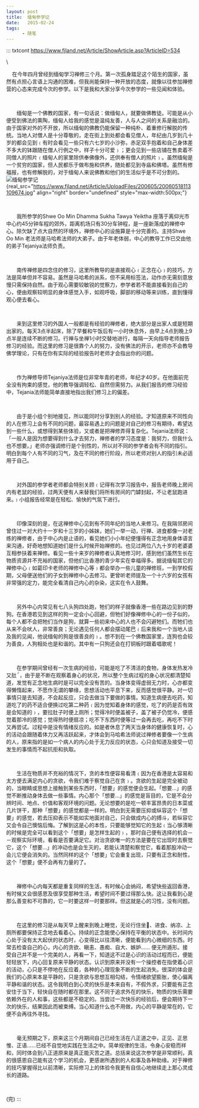 ```yaml
---
layout: post
title:  缅甸参学记
date:   2015-02-24
tags:
      - 随笔
---
```

::: txtcont
https://www.fjland.net/Article/ShowArticle.asp?ArticleID=534

\

   
在今年四月曾经到缅甸学习禅修三个月。第一次孤身踏足这个陌生的国家，虽然有点担心言语上沟通的困难，但我尚能保持一种开放的态度，就像以往参加禅修营的心态来完成今次的参学。以下是我和大家分享今次参学的一些见闻和体验。

 

　　缅甸是一个佛教的国家，有一句话说：做缅甸人，就要做佛教徒。可能是从小便受到佛法的熏陶，缅甸人给我的感觉是温纯友善，人与人之间的关系是融洽的。由于国家对外的不开放，所以缅甸的佛教仍能保留一种纯朴、着重修行解脱的传统。当地人对僧人是十分尊敬的，走在街上到处都会看见僧人，年纪由几岁到几十岁的都会见到﹙有时会看见一些只有六七岁的小沙弥，赤足双手抱着和自己身体差不多大的钵跟随在僧人行例之中，样子十分可爱﹚；更会见到一些店铺在售卖着不同僧人的照片﹙缅甸人的家里除供奉佛像外，还供奉有僧人的照片﹚。虽然缅甸是一个贫穷的国家，但人民都乐于做布施和供养，随处都见到寺庙和佛塔。虽然有修福报，也有修解脱的，对于缅甸人来说佛教和他们的生活似乎是不可分割的。![](https://simg.sinajs.cn/blog7style/images/common/sg_trans.gif "缅甸参学记"){real_src="https://www.fjland.net/Article/UploadFiles/200605/20060518113109674.jpg"
align="right" border="undefined" style="max-width:500px;"}

 

　　我所参学的Shwe Oo Min Dhamma Sukha Tawya
Yeiktha 座落于离仰光市中心约45分钟车程的郊外，距离机场只有30分车钟程，是一座新落成的禅修中心。除欠缺了点大自然的环境外，禅修中心的设施算是十分完善的。主持Shwe
Oo
Min 老法师是马哈希法师的大弟子。由于年老体弱，中心的教导工作已交由他的弟子Tejaniya法师负责。

 

　　南传禅修是四念住的修习，这里所教导的是直接观心﹙正念在心﹚的技巧，方法是简单但并不容易。虽然是马哈希的派系，但不采用标签法，动作亦无需刻意放慢只需保持自然。由于观心需要较敏锐的觉察力，参学者若不能直接看到自己的心，便由观察较明显的身体感觉入手，如观呼吸，脚部的移动等来训练，直到懂得观心便去看心。

 

　　来到这里修习的外国人一般都是有经验的禅修者，绝大部分是出家人或是短期出家的。每天3点半起床，除了早餐和午饭后有一小时休息外，由早上4点到晚上9点半是连续不断的修习。行禅与坐禅1小时交替地进行，每隔一天向指导老师报告修习的经验。而这里的修习是很靠个人的努力，没有佛法的开示，老师亦不会教导佛学理论，只有在你有实际的经验报告时老师才会指出你的问题。

 

　　作为禅修导师Tejaniya法师是位非常年青的老师，年纪才40岁。在他面前完全没有拘束的感觉，他的教导强调轻松、自然但需努力。从我们报告的修习经验中，Tejania法师能简单直接地指出我们修习上的偏差。

 

　　由于是小组个别地接见，所以能同时分享到别人的经验。才知道原来不同性向的人在修习上会有不同的问题，最容易遇上的问题是对自己的修习有期待，希望达到一些什么，或想得到某些体验，又或者是把禅修弄得复杂化。Tejania法师说：「一般人是因为想要得到什么才去努力，禅修者的学习态度是：我努力，但我什么也不想要。」老师亦强调修行是个别性的，所以对不同的参学者会有不同的指引。明白到每个人有不同的习气，及在不同的修行阶段，所以老师对别人的指引未必适用于自己。

 

　　对外国的参学者老师都会特别关顾﹙记得有次学习报告中，报告老师晚上房间内有老鼠的经验，过两天便有人来替我们将所有房间的门罅封起，不让老鼠跑进来。﹚小组报告经常是在轻松、愉快的气氛下进行。

 

　　印像深刻的是，在这禅修中心见到有不同年纪的当地人来修习。在我隔邻房间曾住过一对大约十一岁和十三岁的小姊妹，她们一举一动，行禅、进食都像一对老练的禅修者，由于中心内是止语的，看见她们小小年纪便懂得有正念地用身体语言来沟通，好奇地想知道她们是什么时候开始禅修的。也见过两位八九十岁的老婆婆互相参扶着来禅修。看见一些十来岁的禅修者认真地修习时，感到他们虽然生长在物质资源并不充裕的国家，但他们比香港的青少年实在幸福得多。据说缅甸其它的禅修中心﹙如葛印卡老师的禅修中心等﹚都会举办一些儿童的禅修班，一到学校假期，父母便送他们的子女到禅修中心去修习。更曾听老师提及一个十六岁的女孩有非常强的定力，能完全看清自己内心的杂染，这实在令人鼓舞。

 

　　另外中心内常见有七八头狗四处跑，牠们的样子就像香港一些在路边见到的野狗。在香港若见到这样的狗一定会小心回避，但牠们好像禅修中心的一份子似的，每个人都不会把牠们当作是狗，就算一些初来中心的人也不会闪避牠们。而牠们也从来不会吠人，非常善良；无论遇见任何人都会摆动尾巴﹙后来我和一个当地人谈及我的见闻，他说缅甸的狗是很善良的﹚。想不到在一个佛教国家里，连狗也会较为善良，人狗相处也是和谐的。其中有一只狗还会在打铜板时跟着唱歌呢！

 

　　在参学期间曾经有一次生病的经验，可能是吃了不清洁的食物，身体发热发冷又肚，由于是不断在观察着身心的状况，所以整个生病过程的身心状况都清楚知道，发觉有正念地生病时是可以完全没有苦的。当身体变得虚弱无力时，心亦都变得懒惰起来，不愿作无谓的攀缘，思想活动也平息下来，反而感觉很平静。对一切事情只是去知道，不会起反应，只会去做当下要做的事情。知道生病便去吃药，知道吃了的药不适合便换过吃第二种药﹙因为觉知着身体的感觉，吃了的药是否有效是会知道的﹚，要拉肚子时便上厕所；觉得冷时便盖被子，盖了被子仍觉冷，便感觉着那冷的感觉；觉得热时便扇凉；吃不下东西时便等过一会再去吃，再吃不下时又再尝试。过程中是没有情绪反应的。如是者休息了两天当身体的健康恢复时，心的活动会跟随着体力又再活跃起来，才体会到马哈希法师说过禅修者要像一个生病的人，原来指的是如一个病人的内心处于无力反应的状态，心只会知道及接受一切发生的事情而不起抗拒和执取。

 

　　生活在物质并不充裕的情况下，贪的本性便容易看清﹙因为在香港是太容易和太方便去满足内心的贪欲，令我们难于察觉自己在贪﹚。贪欲的生起是完全被动的，当眼睛或思想上接触到某些东西时，「想要」的感觉便会生起。「想要...」的感觉不断推动身体去做一些事情。内心那个「想要...」的感觉是盲目的，它是不会分辨时间、地点、价值和客观环境的问题。无论想要的是吃一顿丰富昂贵的日本菜或几片饼干，那种「想要」的感觉都是一样的。明白到无需要压抑或纵容这个「想要」的感觉，若去压抑表示不能如实地面对自己，只会做成内心的搏斗，若纵容它又会令自己懊恼后悔。了解到这是心的本性，只要能够觉知它的生起﹙当心够清晰的时候是完全可以看到这个「想要」是怎样生起的﹚，那时自己便有选择的机会－－观察实际环境，看看是否要满足它。对治贪欲唯一的方法是要在它出现时去察觉它，这个「想要...」的冲动也是会生灭的，若能认清楚和察觉它，看着那股冲动一会儿它便会消失的。当然同样的这个「想要」它会重复出现，只要有正念和耐性，这个「想要」便不会再有力量的了。

 

　　禅修中心内每天都是重复同样的生活，有时候心会纳闷，希望快些返回香港，有时候又会很感恩及很享受那种生活，希望时间不要过得那么快。这让我看到心是那么善变和不可靠的，它一时要这样一时要那样。但这就是心的习性，没有问题。

 

　　在这里的修习是从每天早上醒来到晚上睡觉，无论行住坐、进食、纳凉、上厕所都要保持正念地去看着心。持续的正念能使心保持在平衡的状态中。长时间内心处于没有太大起伏的状态时，心变得比以往清晰，便能看到内心微细的东西。时常去检查自己的心，内心的贪欲、瞋恚、愚痴、自大、嫉妒...... 便无所遁形。接受自己并不是一个完美的人，再看一下，知道这不过是心识的活动过程而已，便能轻轻放下，内心回复原来平静的状态。认识到原来并没有一个操控者在指使着心识的活动，心只是不停地在反应着，各种的心理现象不断的生起消失。很深的体会是我们的心原来本是平静的，只是贪欲与思想互相勾结，令情绪欲望膨胀，使心偏离平静和谐的状态。这令我明白到心灵的快乐是本来自有，不假外求，只要能有正念安住于当下，轻快自在随时都在那里。这不同于追求外在的快乐，物质的快乐需要依赖外在的人和事，这些都是不稳定的。当尝过一次快乐的经验后，便会期待下一次的快乐，结果因此而被束缚。当心知道什么也不用做，内心的平静是常在的，它便不会再往外寻找。

 

　　毫无预期之下，原来这三个月期间自己已经生活在八正道之中，正见、正思惟、正语......已经不自觉地实践在生活之中。简单规律的生活，令身心安稳而祥和，同时体会到八正道原来是真正能灭苦之道。总括来说这次参学是非常顺利，真的很感恩自己能有这个学习的机会，更感谢所遇到的人和事及各种助缘。对于禅修的技巧掌握得比以前清晰，实际修习上的体验令我更有自信心地继续走上那心灵成长的道路。

 

(完)
:::
